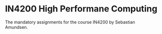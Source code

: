 # IN4200 High Performane Computing
The mandatory assignments for the course IN4200 by Sebastian Amundsen.
